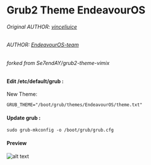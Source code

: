 # Grub2 Theme EndeavourOS
###### Original AUTHOR: [vinceliuice](http://gnome-look.org/content/show.php/Grub-themes-vimix?content=169954)
###### AUTHOR: [EndeavourOS-team](https://github.com/endeavouros-team)
###### forked from Se7endAY/grub2-theme-vimix
#### Edit /etc/default/grub :
New Theme:
```shell
GRUB_THEME="/boot/grub/themes/EndeavourOS/theme.txt"
```

#### Update grub :
```shell
sudo grub-mkconfig -o /boot/grub/grub.cfg
```
#### Preview
![alt text](https://raw.githubusercontent.com/lesnake04/grub2-theme-endeavouros/master/preview-old.png "preview")
